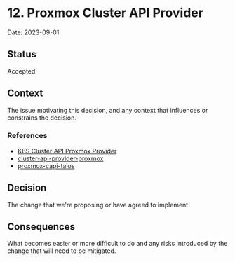 # 12. Proxmox Cluster API Provider

Date: 2023-09-01

## Status

Accepted

## Context

The issue motivating this decision, and any context that influences or constrains the decision.

### References

- [K8S Cluster API Proxmox Provider](https://www.reddit.com/r/Proxmox/comments/ydds4e/k8s_cluster_api_proxmox_provider/)
- [cluster-api-provider-proxmox](https://github.com/sp-yduck/cluster-api-provider-proxmox)
- [proxmox-capi-talos](https://github.com/Randsw/proxmox-capi-talos)


## Decision

The change that we're proposing or have agreed to implement.

## Consequences

What becomes easier or more difficult to do and any risks introduced by the change that will need to be mitigated.
